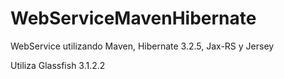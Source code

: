# WebServiceMavenHibernate
WebService utilizando Maven, Hibernate 3.2.5, Jax-RS y Jersey

Utiliza Glassfish 3.1.2.2
